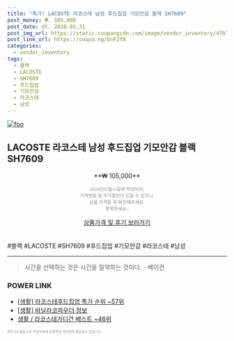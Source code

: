 ```yaml
--- 
title: "특가! LACOSTE 라코스테 남성 후드집업 기모안감 블랙 SH7609" 
post_money: ₩. 105,000 
post_date: dt. 2020.01.31 
post_img_url: https://static.coupangcdn.com/image/vendor_inventory/47b7/0819448244989d21e9c5ec3f35888f7dbee25c621652e5a4724a3e0b5f20.jpg 
post_link_url: https://coupa.ng/bnF2Y8 
categories: 
  - vendor_inventory 
tags: 
  - 블랙 
  - LACOSTE 
  - SH7609 
  - 후드집업 
  - 기모안감 
  - 라코스테 
  - 남성 
--- 
```

[![foo](https://static.coupangcdn.com/image/vendor_inventory/47b7/0819448244989d21e9c5ec3f35888f7dbee25c621652e5a4724a3e0b5f20.jpg)](https://coupa.ng/bnF2Y8) 

## LACOSTE 라코스테 남성 후드집업 기모안감 블랙 SH7609 
<p style="text-align: center;">**₩ 105,000**</p> 
<p style="text-align: center;"><span style="color: #898c8f; font-family: Georgia,Times,serif; font-size: 0.75em;">2020년01월31일에 작성되어, <br>가격변동 및 추가할인이 있을 수 있으니,<br> 상품 가격을 꼭!확인해주세요.<br>행복하세요~</span> 
</p>	 
<div markdown="0" style="text-align: center;"><a href="https://coupa.ng/bnF2Y8" class="btn btn--success">상품가격 및 후기 보러가기</a></div> 
<br><br> 
  #블랙 #LACOSTE #SH7609 #후드집업 #기모안감 #라코스테 #남성 
<hr> 

> 시간을 선택하는 것은 시간을 절약하는 것이다. - 베이컨 


### POWER LINK

* <a href="https://blog.naver.com/sakai111/221790867692" target="_blank"> [생활] 라코스테후드집업 특가 순위 ~57위</a>
* <a href="https://blog.naver.com/fasyy4321/221769563981" target="_blank"> [생활] 바닐라코파우더 정보 </a>
* <a href="https://blog.naver.com/santokki14/221779592581" target="_blank">생활 / 라코스테가디건 베스트 ~46위</a>

<span style="color: #898c8f; font-family: Georgia,Times,serif; font-size: 0.55em;">파트너스활동으로 작성자에게 일정액의 커미션이 제공될수 있습니다.</span> 
